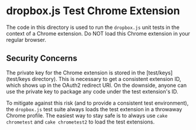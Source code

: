 # dropbox.js Test Chrome Extension

The code in this directory is used to run the `dropbox.js` unit tests in the
context of a Chrome extension. Do NOT load this Chrome extension in your
regular browser.


## Security Concerns

The private key for the Chrome extension is stored in the
[test/keys](test/keys directory). This is necessary to get a consistent
extension ID, which shows up in the OAuth2 redirect URI. On the downside,
anyone can use the private key to package any code under the test extension's
ID.

To mitigate against this risk (and to provide a consistent test environment),
the `dropbox.js` test suite always loads the test extension in a throwaway
Chrome profile. The easiest way to stay safe is to always use `cake chrometest`
and `cake chrometest2` to load the test extensions.
